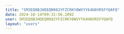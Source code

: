 ```yaml
---
title: "SM3EQ9BJHDEQN982YFZCRKY0WVYY64H8VR5FYQAFQ"
date: 2024-10-14T09:31:56.209Z
user: SM3EQ9BJHDEQN982YFZCRKY0WVYY64H8VR5FYQAFQ
layout: "users"
---
```

    